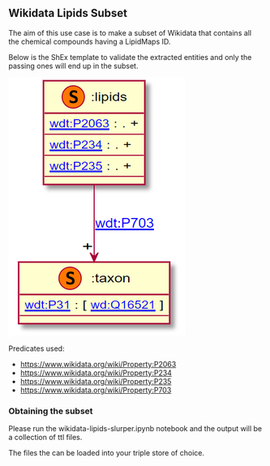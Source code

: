 ## Wikidata Lipids Subset

The aim of this use case is to make a subset of Wikidata that contains all the chemical compounds having a LipidMaps ID.

Below is the ShEx template to validate the extracted entities and only the passing ones will end up in the subset.

![ShEx template visualization](lipids.shex.png?raw=true)

Predicates used:
* https://www.wikidata.org/wiki/Property:P2063
* https://www.wikidata.org/wiki/Property:P234
* https://www.wikidata.org/wiki/Property:P235
* https://www.wikidata.org/wiki/Property:P703


### Obtaining the subset

Please run the wikidata-lipids-slurper.ipynb notebook and the output will be a collection of ttl files.

The files the can be loaded into your triple store of choice. 
